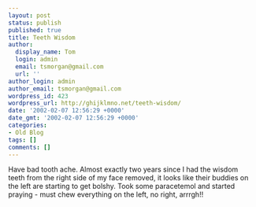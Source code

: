 ```yaml
---
layout: post
status: publish
published: true
title: Teeth Wisdom
author:
  display_name: Tom
  login: admin
  email: tsmorgan@gmail.com
  url: ''
author_login: admin
author_email: tsmorgan@gmail.com
wordpress_id: 423
wordpress_url: http://ghijklmno.net/teeth-wisdom/
date: '2002-02-07 12:56:29 +0000'
date_gmt: '2002-02-07 12:56:29 +0000'
categories:
- Old Blog
tags: []
comments: []
---
```

<!-- more -->

<p>Have bad tooth ache. Almost exactly two years since I had the wisdom teeth from the right side of my face removed,  it looks like their buddies on the left are starting to get bolshy. Took some paracetemol and started praying - must chew everything on the left, no right, arrrgh!!</p>

